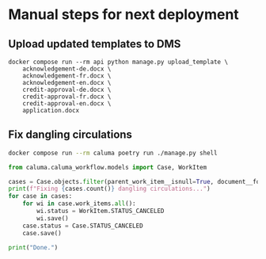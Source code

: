# Manual steps for next deployment


## Upload updated templates to DMS

```
docker compose run --rm api python manage.py upload_template \
    acknowledgement-de.docx \
    acknowledgement-fr.docx \
    acknowledgement-en.docx \
    credit-approval-de.docx \
    credit-approval-fr.docx \
    credit-approval-en.docx \
    application.docx
```

## Fix dangling circulations

```bash
docker compose run --rm caluma poetry run ./manage.py shell
```

```python
from caluma.caluma_workflow.models import Case, WorkItem

cases = Case.objects.filter(parent_work_item__isnull=True, document__form__slug="circulation-form")
print(f"Fixing {cases.count()} dangling circulations...")
for case in cases:
    for wi in case.work_items.all():
        wi.status = WorkItem.STATUS_CANCELED
        wi.save()
    case.status = Case.STATUS_CANCELED
    case.save()

print("Done.")
```
